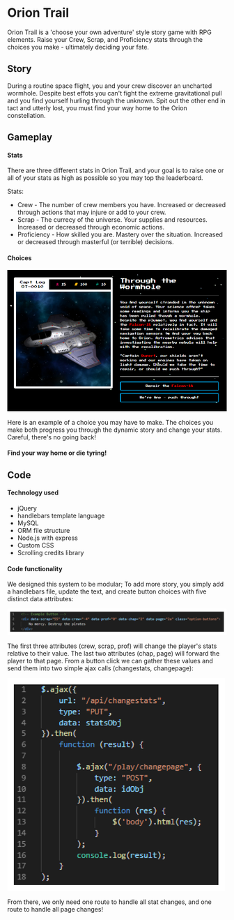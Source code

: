 # Orion Trail  

Orion Trail is a 'choose your own adventure' style story game with RPG elements. Raise your Crew, Scrap, and Proficiency stats through the choices you make - ultimately deciding your fate.  

## Story  

During a routine space flight, you and your crew discover an uncharted wormhole. Despite best effots you can't fight the extreme gravitational pull and you find yourself hurling through the unknown. Spit out the other end in tact and utterly lost, you must find your way home to the Orion constellation.  

## Gameplay  

#### Stats  

There are three different stats in Orion Trail, and your goal is to raise one or all of your stats as high as possible so you may top the leaderboard.  

Stats:
* Crew - The number of crew members you have. Increased or decreased through actions that may injure or add to your crew.
* Scrap - The currecy of the universe. Your supplies and resources. Increased or decreased through economic actions.
* Proficiency - How skilled you are. Mastery over the situation. Increased or decreased through masterful (or terrible) decisions.  

#### Choices  

![Gameplay](presentationdeck/pp3.png)  

Here is an example of a choice you may have to make. The choices you make both progress you through the dynamic story and change your stats. Careful, there's no going back!  

#### Find your way home or die tyring!  

## Code  

#### Technology used  

* jQuery
* handlebars template language
* MySQL
* ORM file structure
* Node.js with express
* Custom CSS
* Scrolling credits library  

#### Code functionality

We designed this system to be modular; To add more story, you simply add a handlebars file, update the text, and create button choices with five distinct data attributes:  

![button](presentationdeck/pp6.png)  

The first three attributes (crew, scrap, prof) will change the player's stats relative to their value. The last two attributes (chap, page) will forward the player to that page. From a button click we can gather these values and send them into two simple ajax calls (changestats, changepage):  

![button](presentationdeck/pp7.png) 

From there, we only need one route to handle all stat changes, and one route to handle all page changes!